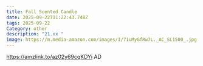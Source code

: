 ```yaml
---
title: Fall Scented Candle
date: 2025-09-22T11:22:43.748Z
tags: 2025-09-22
Category: other
description: "21.xx "
image: https://m.media-amazon.com/images/I/71uMyGfRw7L._AC_SL1500_.jpg
---
```

https://amzlink.to/az02y69cqKDYi
AD